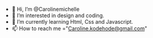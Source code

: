 - 👋 Hi, I’m @Carolinemichelle
- 👀 I’m interested in design and coding.
- 🌱 I’m currently learning Html, Css and Javascript.
- 📫 How to reach me ="Caroline.kodehode@gmail.com"
